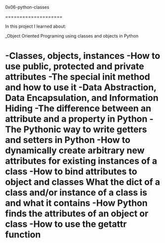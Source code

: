 0x06-python-classes

====================

In this project I learned about:

_Object Oriented Programing using classes and objects in Python

-Classes, objects, instances
-How to use public, protected and private attributes
-The special __init__ method and how to use it
-Data Abstraction, Data Encapsulation, and Information Hiding
-The difference between an attribute and a property in Python
-The Pythonic way to write getters and setters in Python
-How to dynamically create arbitrary new attributes for existing instances of a class
-How to bind attributes to object and classes
What the __dict__ of a class and/or instance of a class is and what it contains
-How Python finds the attributes of an object or class
-How to use the getattr function
================================================================================================================
